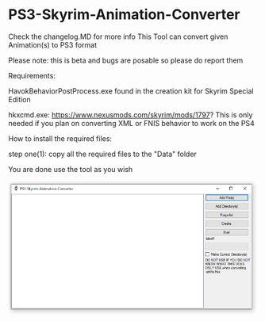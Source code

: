 # PS3-Skyrim-Animation-Converter
Check the changelog.MD for more info
This Tool can convert given Animation(s) to PS3 format

Please note: this is beta and bugs are posable so please do report them

Requirements:

HavokBehaviorPostProcess.exe found in the creation kit for Skyrim Special Edition

hkxcmd.exe: https://www.nexusmods.com/skyrim/mods/1797? This is only needed if you plan on converting XML or FNIS behavior to work on the PS4

How to install the required files:

step one(1): copy all the required files to the "Data" folder

You are done use the tool as you wish

![Screenshot](MAIN.PNG)
